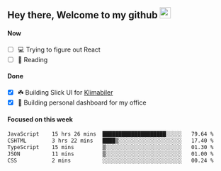 ## Hey there, Welcome to my github <img src="https://media.giphy.com/media/hvRJCLFzcasrR4ia7z/giphy.gif" width="25px">

#### Now
- [ ] 💻 Trying to figure out React
- [ ] 📕 Reading

#### Done
- [x] ☘️ Building Slick UI for [Klimabiler](https://klimabiler.dk)
- [x] 🚀 Building personal dashboard for my office
 
 #### Focused on this week
<!--START_SECTION:waka-->

```txt
JavaScript    15 hrs 26 mins  ████████████████████░░░░░   79.64 %
CSHTML        3 hrs 22 mins   ████▒░░░░░░░░░░░░░░░░░░░░   17.40 %
TypeScript    15 mins         ▒░░░░░░░░░░░░░░░░░░░░░░░░   01.30 %
JSON          11 mins         ▒░░░░░░░░░░░░░░░░░░░░░░░░   01.00 %
CSS           2 mins          ░░░░░░░░░░░░░░░░░░░░░░░░░   00.24 %
```

<!--END_SECTION:waka-->

